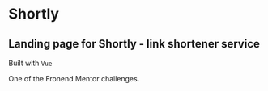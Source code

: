 # Shortly
## Landing page for Shortly - link shortener service

Built with `Vue` 

One of the Fronend Mentor challenges.
